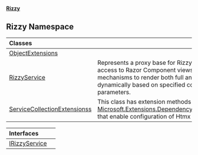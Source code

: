#### [Rizzy](index 'index')

## Rizzy Namespace

| Classes | |
| :--- | :--- |
| [ObjectExtensions](Rizzy.ObjectExtensions 'Rizzy.ObjectExtensions') | |
| [RizzyService](Rizzy.RizzyService 'Rizzy.RizzyService') | Represents a proxy base for Rizzy services that facilitate access to Razor Component views. This class provides<br/>mechanisms to render both full and partial Razor views dynamically based on specified component types and parameters. |
| [ServiceCollectionExtensionss](Rizzy.ServiceCollectionExtensionss 'Rizzy.ServiceCollectionExtensionss') | This class has extension methods for [Microsoft.Extensions.DependencyInjection.IServiceCollection](https://docs.microsoft.com/en-us/dotnet/api/Microsoft.Extensions.DependencyInjection.IServiceCollection 'Microsoft.Extensions.DependencyInjection.IServiceCollection') that enable configuration of Htmx in the application. |

| Interfaces | |
| :--- | :--- |
| [IRizzyService](Rizzy.IRizzyService 'Rizzy.IRizzyService') | |
